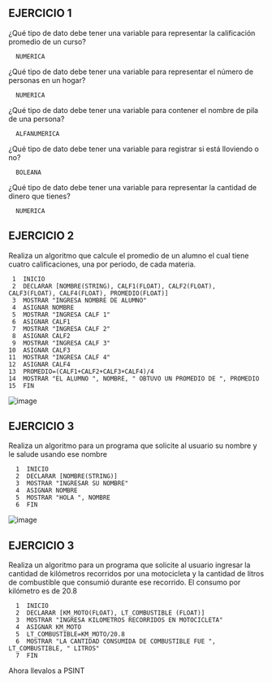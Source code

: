 ## EJERCICIO 1

¿Qué tipo de dato debe tener una variable para representar la calificación promedio de un
curso?

      NUMERICA

¿Qué tipo de dato debe tener una variable para representar el número de personas en un
hogar?

      NUMERICA

¿Qué tipo de dato debe tener una variable para contener el nombre de pila de una persona?

      ALFANUMERICA

¿Qué tipo de dato debe tener una variable para registrar si está lloviendo o no?

      BOLEANA

¿Qué tipo de dato debe tener una variable para representar la cantidad de dinero que
tienes?

      NUMERICA
      
## EJERCICIO 2

Realiza un algoritmo que calcule el promedio de un alumno el cual tiene cuatro calificaciones, una por periodo, de cada materia.

     1  INICIO
     2  DECLARAR [NOMBRE(STRING), CALF1(FLOAT), CALF2(FLOAT), CALF3(FLOAT), CALF4(FLOAT), PROMEDIO(FLOAT)]
     3  MOSTRAR "INGRESA NOMBRE DE ALUMNO"
     4  ASIGNAR NOMBRE
     5  MOSTRAR "INGRESA CALF 1"
     6  ASIGNAR CALF1
     7  MOSTRAR "INGRESA CALF 2"
     8  ASIGNAR CALF2
     9  MOSTRAR "INGRESA CALF 3"
    10  ASIGNAR CALF3
    11  MOSTRAR "INGRESA CALF 4"
    12  ASIGNAR CALF4
    13  PROMEDIO=(CALF1+CALF2+CALF3+CALF4)/4
    14  MOSTRAR "EL ALUMNO ", NOMBRE, " OBTUVO UN PROMEDIO DE ", PROMEDIO
    15  FIN
      
  ![image](https://user-images.githubusercontent.com/107652894/192121748-c985ec2d-316d-4285-9cc0-7c4aa80bf678.png)

      
## EJERCICIO 3

Realiza un algoritmo para un programa que solicite al usuario su nombre y le salude usando ese nombre

      1  INICIO
      2  DECLARAR [NOMBRE(STRING)]
      3  MOSTRAR "INGRESAR SU NOMBRE"
      4  ASIGNAR NOMBRE
      5  MOSTRAR "HOLA ", NOMBRE
      6  FIN
      
   ![image](https://user-images.githubusercontent.com/107652894/192121881-8447080a-828a-48bf-b80d-df9b294b9c8b.png)


## EJERCICIO 3

Realiza un algoritmo para  un programa que solicite al usuario ingresar la cantidad de kilómetros recorridos por una motocicleta y la cantidad de litros de combustible que consumió durante ese recorrido. El consumo por kilómetro es de 20.8

      1  INICIO
      2  DECLARAR [KM_MOTO(FLOAT), LT_COMBUSTIBLE (FLOAT)]
      3  MOSTRAR "INGRESA KILOMETROS RECORRIDOS EN MOTOCICLETA"
      4  ASIGNAR KM_MOTO
      5  LT_COMBUSTIBLE=KM_MOTO/20.8
      6  MOSTRAR "LA CANTIDAD CONSUMIDA DE COMBUSTIBLE FUE ", LT_COMBUSTIBLE, " LITROS"
      7  FIN

Ahora llevalos a PSINT
